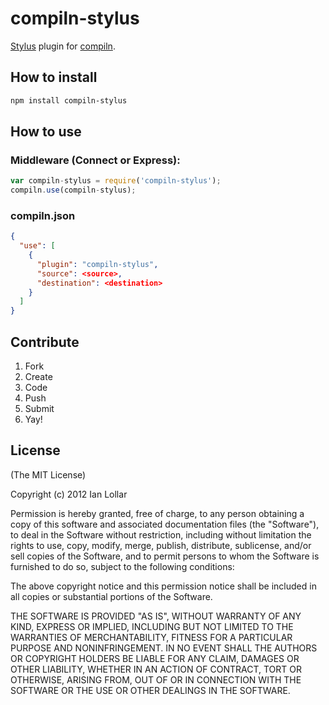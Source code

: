 # compiln-stylus

[Stylus](https://github.com/learnboost/stylus) plugin for [compiln](https://github.com/redhotvengeance/compiln).

## How to install

```bash
npm install compiln-stylus
```

## How to use

### Middleware (Connect or Express):

```js
var compiln-stylus = require('compiln-stylus');  
compiln.use(compiln-stylus);
```

### compiln.json

```json
{  
  "use": [  
    {  
      "plugin": "compiln-stylus",  
      "source": <source>,  
      "destination": <destination>  
    }
  ]
}
```

## Contribute

1. Fork
2. Create
3. Code
4. Push
5. Submit
6. Yay!

## License

(The MIT License)

Copyright (c) 2012 Ian Lollar

Permission is hereby granted, free of charge, to any person obtaining a copy of this software and associated documentation files (the "Software"), to deal in the Software without restriction, including without limitation the rights to use, copy, modify, merge, publish, distribute, sublicense, and/or sell copies of the Software, and to permit persons to whom the Software is furnished to do so, subject to the following conditions:

The above copyright notice and this permission notice shall be included in all copies or substantial portions of the Software.

THE SOFTWARE IS PROVIDED "AS IS", WITHOUT WARRANTY OF ANY KIND, EXPRESS OR IMPLIED, INCLUDING BUT NOT LIMITED TO THE WARRANTIES OF MERCHANTABILITY, FITNESS FOR A PARTICULAR PURPOSE AND NONINFRINGEMENT. IN NO EVENT SHALL THE AUTHORS OR COPYRIGHT HOLDERS BE LIABLE FOR ANY CLAIM, DAMAGES OR OTHER LIABILITY, WHETHER IN AN ACTION OF CONTRACT, TORT OR OTHERWISE, ARISING FROM, OUT OF OR IN CONNECTION WITH THE SOFTWARE OR THE USE OR OTHER DEALINGS IN THE SOFTWARE.
